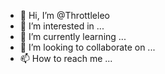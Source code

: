 - 👋 Hi, I’m @Throttleleo
- 👀 I’m interested in ...
- 🌱 I’m currently learning ...
- 💞️ I’m looking to collaborate on ...
- 📫 How to reach me ...

<!---
Throttleleo/Throttleleo is a ✨ special ✨ repository because its `README.md` (this file) appears on your GitHub profile.
You can click the Preview link to take a look at your changes.
--->
